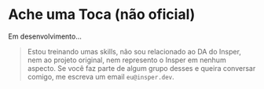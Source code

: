 # Ache uma Toca (não oficial)

Em desenvolvimento...

> Estou treinando umas skills, não sou relacionado ao DA do Insper, nem ao projeto original, nem represento o Insper em nenhum aspecto. Se você faz parte de algum grupo desses e queira conversar comigo, me escreva um email `eu@insper.dev`.